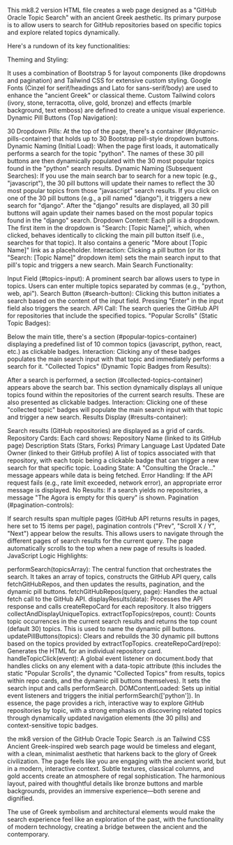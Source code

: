 
This mk8.2  version HTML file creates a web page designed as a "GitHub Oracle Topic Search" with an ancient Greek aesthetic. Its primary purpose is to allow users to search for GitHub repositories based on specific topics and explore related topics dynamically.

Here's a rundown of its key functionalities:

Theming and Styling:

It uses a combination of Bootstrap 5 for layout components (like dropdowns and pagination) and Tailwind CSS for extensive custom styling.
Google Fonts (Cinzel for serif/headings and Lato for sans-serif/body) are used to enhance the "ancient Greek" or classical theme.
Custom Tailwind colors (ivory, stone, terracotta, olive, gold, bronze) and effects (marble background, text emboss) are defined to create a unique visual experience.
Dynamic Pill Buttons (Top Navigation):

30 Dropdown Pills: At the top of the page, there's a container (#dynamic-pills-container) that holds up to 30 Bootstrap pill-style dropdown buttons.
Dynamic Naming (Initial Load): When the page first loads, it automatically performs a search for the topic "python". The names of these 30 pill buttons are then dynamically populated with the 30 most popular topics found in the "python" search results.
Dynamic Naming (Subsequent Searches):
If you use the main search bar to search for a new topic (e.g., "javascript"), the 30 pill buttons will update their names to reflect the 30 most popular topics from those "javascript" search results.
If you click on one of the 30 pill buttons (e.g., a pill named "django"), it triggers a new search for "django". After the "django" results are displayed, all 30 pill buttons will again update their names based on the most popular topics found in the "django" search.
Dropdown Content: Each pill is a dropdown. The first item in the dropdown is "Search: [Topic Name]", which, when clicked, behaves identically to clicking the main pill button itself (i.e., searches for that topic). It also contains a generic "More about [Topic Name]" link as a placeholder.
Interaction: Clicking a pill button (or its "Search: [Topic Name]" dropdown item) sets the main search input to that pill's topic and triggers a new search.
Main Search Functionality:

Input Field (#topics-input): A prominent search bar allows users to type in topics. Users can enter multiple topics separated by commas (e.g., "python, web, api").
Search Button (#search-button): Clicking this button initiates a search based on the content of the input field. Pressing "Enter" in the input field also triggers the search.
API Call: The search queries the GitHub API for repositories that include the specified topics.
"Popular Scrolls" (Static Topic Badges):

Below the main title, there's a section (#popular-topics-container) displaying a predefined list of 10 common topics (javascript, python, react, etc.) as clickable badges.
Interaction: Clicking any of these badges populates the main search input with that topic and immediately performs a search for it.
"Collected Topics" (Dynamic Topic Badges from Results):

After a search is performed, a section (#collected-topics-container) appears above the search bar.
This section dynamically displays all unique topics found within the repositories of the current search results. These are also presented as clickable badges.
Interaction: Clicking one of these "collected topic" badges will populate the main search input with that topic and trigger a new search.
Results Display (#results-container):

Search results (GitHub repositories) are displayed as a grid of cards.
Repository Cards: Each card shows:
Repository Name (linked to its GitHub page)
Description
Stats (Stars, Forks)
Primary Language
Last Updated Date
Owner (linked to their GitHub profile)
A list of topics associated with that repository, with each topic being a clickable badge that can trigger a new search for that specific topic.
Loading State: A "Consulting the Oracle..." message appears while data is being fetched.
Error Handling: If the API request fails (e.g., rate limit exceeded, network error), an appropriate error message is displayed.
No Results: If a search yields no repositories, a message "The Agora is empty for this query" is shown.
Pagination (#pagination-controls):

If search results span multiple pages (GitHub API returns results in pages, here set to 15 items per page), pagination controls ("Prev", "Scroll X / Y", "Next") appear below the results.
This allows users to navigate through the different pages of search results for the current query.
The page automatically scrolls to the top when a new page of results is loaded.
JavaScript Logic Highlights:

performSearch(topicsArray): The central function that orchestrates the search. It takes an array of topics, constructs the GitHub API query, calls fetchGitHubRepos, and then updates the results, pagination, and the dynamic pill buttons.
fetchGitHubRepos(query, page): Handles the actual fetch call to the GitHub API.
displayResults(data): Processes the API response and calls createRepoCard for each repository. It also triggers collectAndDisplayUniqueTopics.
extractTopTopics(repos, count): Counts topic occurrences in the current search results and returns the top count (default 30) topics. This is used to name the dynamic pill buttons.
updatePillButtons(topics): Clears and rebuilds the 30 dynamic pill buttons based on the topics provided by extractTopTopics.
createRepoCard(repo): Generates the HTML for an individual repository card.
handleTopicClick(event): A global event listener on document.body that handles clicks on any element with a data-topic attribute (this includes the static "Popular Scrolls", the dynamic "Collected Topics" from results, topics within repo cards, and the dynamic pill buttons themselves). It sets the search input and calls performSearch.
DOMContentLoaded: Sets up initial event listeners and triggers the initial performSearch(['python']).
In essence, the page provides a rich, interactive way to explore GitHub repositories by topic, with a strong emphasis on discovering related topics through dynamically updated navigation elements (the 30 pills) and context-sensitive topic badges.



the mk8 version of the GitHub Oracle Topic Search  .is an Tailwind CSS  Ancient Greek-inspired web search page would be timeless and elegant, with a clean, minimalist aesthetic that harkens back to the glory of Greek civilization. The page feels like you are engaging with the ancient world, but in a modern, interactive context. Subtle textures, classical columns, and gold accents create an atmosphere of regal sophistication. The harmonious layout, paired with thoughtful details like bronze buttons and marble backgrounds, provides an immersive experience—both serene and dignified.

The use of Greek symbolism and architectural elements would make the search experience feel like an exploration of the past, with the functionality of modern technology, creating a bridge between the ancient and the contemporary.
